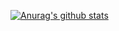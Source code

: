 [![Anurag's github stats](https://github-readme-stats.vercel.app/api?username=rafellerc)](https://github.com/rafellerc/github-readme-stats)